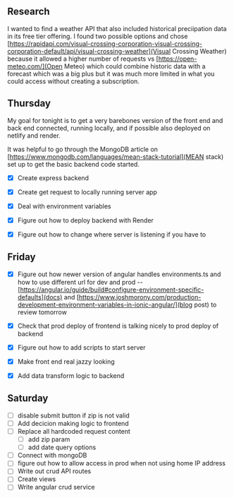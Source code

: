 ## Research

I wanted to find a weather API that also included historical preciipation data in its free tier offering. I found two possible options and chose [https://rapidapi.com/visual-crossing-corporation-visual-crossing-corporation-default/api/visual-crossing-weather](Visual Crossing Weather) because it allowed a higher number of requests vs [https://open-meteo.com/](Open Meteo) which could combine historic data with a forecast which was a big plus but it was much more limited in what you could access without creating a subscription.

## Thursday

My goal for tonight is to get a very barebones version of the front end and back end connected, running locally, and if possible also deployed on netlify and render.

It was helpful to go through the MongoDB article on [https://www.mongodb.com/languages/mean-stack-tutorial](MEAN stack) set up to get the basic backend code started.

- [X] Create express backend
- [X] Create get request to locally running server app
- [X] Deal with environment variables
- [X] Figure out how to deploy backend with Render
- [X] Figure out how to change where server is listening if you have to


## Friday

- [X] Figure out how newer version of angular handles environments.ts and how to use different url for dev and prod -- [https://angular.io/guide/build#configure-environment-specific-defaults](docs) and [https://www.joshmorony.com/production-development-environment-variables-in-ionic-angular/](blog post) to review tomorrow
- [X] Check that prod deploy of frontend is talking nicely to prod deploy of backend 
- [X] Figure out how to add scripts to start server
- [X] Make front end real jazzy looking
- [X] Add data transform logic to backend


## Saturday

- [ ] disable submit button if zip is not valid
- [ ] Add decicion making logic to frontend
- [ ] Replace all hardcoded request content
    - [ ] add zip param
    - [ ] add date query options
- [ ] Connect with mongoDB
- [ ] figure out how to allow access in prod when not using home IP address
- [ ] Write out crud API routes
- [ ] Create views
- [ ] Write angular crud service
